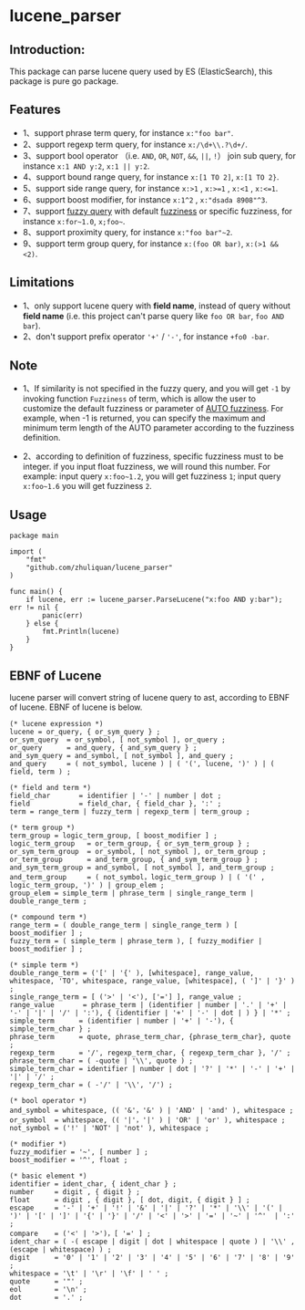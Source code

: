 # lucene_parser
## Introduction:
This package can parse lucene query used by ES (ElasticSearch), this package is pure go package.
## Features
- 1、support phrase term query, for instance `x:"foo bar"`.
- 2、support regexp term query, for instance `x:/\d+\\.?\d+/`.
- 3、support bool operator （i.e. `AND`, `OR`, `NOT`, `&&`, `||`, `!`） join sub query, for instance `x:1 AND y:2`, `x:1 || y:2`.
- 4、support bound range query,  for instance `x:[1 TO 2]`, `x:[1 TO 2}`.
- 5、support side range query, for instance `x:>1` , `x:>=1` , `x:<1` , `x:<=1`.
- 6、support boost modifier, for instance `x:1^2` , `x:"dsada 8908"^3`.
- 7、support [fuzzy query](https://www.elastic.co/guide/en/elasticsearch/guide/current/fuzzy-query.html) with default [fuzziness](https://www.elastic.co/guide/en/elasticsearch/guide/current/fuzziness.html) or specific fuzziness, for instance `x:for~1.0`, `x;foo~`.
- 8、support proximity query, for instance `x:"foo bar"~2`.
- 9、support term group query, for instance `x:(foo OR bar)`, `x:(>1 && <2)`.

## Limitations
- 1、only support lucene query with **field name**, instead of query without **field name** (i.e. this project can't parse query like `foo OR bar`, `foo AND bar`).
- 2、don't support prefix operator `'+'` / `'-'`, for instance `+fo0 -bar`.

## Note
- 1、If similarity is not specified in the fuzzy query, and you will get `-1` by invoking function `Fuzziness` of term, which is allow the user to customize the default fuzziness or parameter of [AUTO fuzziness](https://www.elastic.co/guide/en/elasticsearch/reference/8.4/common-options.html#fuzziness). For example, when -1 is returned, you can specify the maximum and minimum term length of the AUTO parameter according to the fuzziness definition.

- 2、according to definition of fuzziness, specific fuzziness must to be integer. if you input float fuzziness, we will round this number. For example: input query `x:foo~1.2`, you will get fuzziness `1`; input query `x:foo~1.6` you will get fuzziness `2`.

## Usage
```golang
package main

import (
    "fmt"
    "github.com/zhuliquan/lucene_parser"
)

func main() {
    if lucene, err := lucene_parser.ParseLucene("x:foo AND y:bar"); err != nil {
        panic(err)
    } else {
        fmt.Println(lucene)
    }
}
```

## EBNF of Lucene
lucene parser will convert string of lucene query to ast, according to EBNF of lucene. EBNF of lucene is below.

```ebnf
(* lucene expression *)
lucene = or_query, { or_sym_query } ;
or_sym_query  = or_symbol, [ not_symbol ], or_query ;
or_query      = and_query, { and_sym_query } ;
and_sym_query = and_symbol, [ not_symbol ], and_query ;
and_query     = ( not_symbol, lucene ) | ( '(', lucene, ')' ) | ( field, term ) ;

(* field and term *)
field_char       = identifier | '-' | number | dot ;
field            = field_char, { field_char }, ':' ;
term = range_term | fuzzy_term | regexp_term | term_group ;

(* term group *)
term_group = logic_term_group, [ boost_modifier ] ;
logic_term_group   = or_term_group, { or_sym_term_group } ;
or_sym_term_group  = or_symbol, [ not_symbol ], or_term_group ;
or_term_group      = and_term_group, { and_sym_term_group } ;
and_sym_term_group = and_symbol, [ not_symbol ], and_term_group ;
and_term_group     = ( not_symbol，logic_term_group ) | ( '(' , logic_term_group, ')' ) | group_elem ;
group_elem = simple_term | phrase_term | single_range_term | double_range_term ;

(* compound term *)
range_term = ( double_range_term | single_range_term ) [ boost_modifier ] ;
fuzzy_term = ( simple_term | phrase_term ), [ fuzzy_modifier | boost_modifier ] ;

(* simple term *)
double_range_term = ('[' | '{' ), [whitespace], range_value, whitespace, 'TO', whitespace, range_value, [whitespace], ( ']' | '}' ) ;
single_range_term = [ ('>' | '<'), ['='] ], range_value ;
range_value       = phrase_term | (identifier | number | '.' | '+' | '-' | '|' | '/' | ':'), { (identifier | '+' | '-' | dot | ) } | '*' ;
simple_term      = (identifier | number | '+' | '-'), { simple_term_char } ;
phrase_term      = quote, phrase_term_char, {phrase_term_char}, quote ;
regexp_term      = '/', regexp_term_char, { regexp_term_char }, '/' ;
phrase_term_char = ( -quote | '\\', quote ) ;
simple_term_char = identifier | number | dot | '?' | '*' | '-' | '+' | '|' | '/' ;
regexp_term_char = ( -'/' | '\\', '/') ;

(* bool operator *)
and_symbol = whitespace, (( '&'，'&' ) | 'AND' | 'and' ), whitespace ;
or_symbol  = whitespace, (( '|'，'|' ) | 'OR' | 'or' ), whitespace ;
not_symbol = ('!' | 'NOT' | 'not' ), whitespace ;

(* modifier *)
fuzzy_modifier = '~', [ number ] ;
boost_modifier = '^', float ;

(* basic element *)
identifier = ident_char, { ident_char } ;
number     = digit , { digit } ;
float      = digit , { digit }, [ dot, digit, { digit } ] ;
escape     = '-' | '+' | '!' | '&' | '|' | '?' | '*' | '\\' | '(' | ')' | '[' | ']' | '{' | '}' | '/' | '<' | '>' | '=' | '~' | '^'  | ':' ;
compare    = ('<' | '>')，[ '=' ] ;
ident_char = ( -( escape | digit | dot | whitespace | quote ) | '\\' , (escape | whitespace) ) ;
digit      = '0' | '1' | '2' | '3' | '4' | '5' | '6' | '7' | '8' | '9' ;
whitespace = '\t' | '\r' | '\f' | ' ' ;
quote      = '"' ;
eol        = '\n' ;
dot        = '.' ;
```

